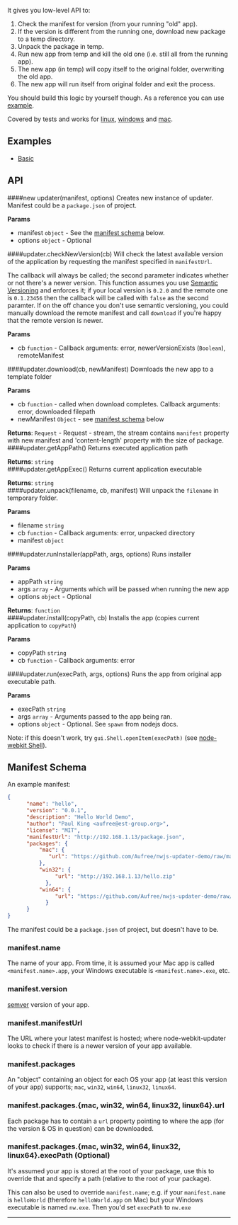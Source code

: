 It gives you low-level API to:

1. Check the manifest for version (from your running "old" app).
2. If the version is different from the running one, download new package to a temp directory.
3. Unpack the package in temp.
4. Run new app from temp and kill the old one (i.e. still all from the running app).
5. The new app (in temp) will copy itself to the original folder, overwriting the old app.
6. The new app will run itself from original folder and exit the process.

You should build this logic by yourself though. As a reference you can use [example](examples/index.html).

Covered by tests and works for [linux](http://screencast.com/t/Je2ptbHhP), [windows](http://screencast.com/t/MSTKqVS3) and [mac](http://screencast.com/t/OXyC5xoA).

## Examples

- [Basic](examples/basic.js)


## API

<a name="new_updater"></a>
####new updater(manifest, options)
Creates new instance of updater. Manifest could be a `package.json` of project.

**Params**

- manifest `object` - See the [manifest schema](#manifest-schema) below.  
- options `object` - Optional  

<a name="updater#checkNewVersion"></a>
####updater.checkNewVersion(cb)
Will check the latest available version of the application by requesting the manifest specified in `manifestUrl`.

The callback will always be called; the second parameter indicates whether or not there's a newer version.
This function assumes you use [Semantic Versioning](http://semver.org) and enforces it; if your local version is `0.2.0` and the remote one is `0.1.23456` then the callback will be called with `false` as the second paramter. If on the off chance you don't use semantic versioning, you could manually download the remote manifest and call `download` if you're happy that the remote version is newer.

**Params**

- cb `function` - Callback arguments: error, newerVersionExists (`Boolean`), remoteManifest  

<a name="updater#download"></a>
####updater.download(cb, newManifest)
Downloads the new app to a template folder

**Params**

- cb `function` - called when download completes. Callback arguments: error, downloaded filepath  
- newManifest `Object` - see [manifest schema](#manifest-schema) below  

**Returns**: `Request` - Request - stream, the stream contains `manifest` property with new manifest and 'content-length' property with the size of package.  
<a name="updater#getAppPath"></a>
####updater.getAppPath()
Returns executed application path

**Returns**: `string`  
<a name="updater#getAppExec"></a>
####updater.getAppExec()
Returns current application executable

**Returns**: `string`  
<a name="updater#unpack"></a>
####updater.unpack(filename, cb, manifest)
Will unpack the `filename` in temporary folder.

**Params**

- filename `string`  
- cb `function` - Callback arguments: error, unpacked directory  
- manifest `object`  

<a name="updater#runInstaller"></a>
####updater.runInstaller(appPath, args, options)
Runs installer

**Params**

- appPath `string`  
- args `array` - Arguments which will be passed when running the new app  
- options `object` - Optional  

**Returns**: `function`  
<a name="updater#install"></a>
####updater.install(copyPath, cb)
Installs the app (copies current application to `copyPath`)

**Params**

- copyPath `string`  
- cb `function` - Callback arguments: error  

<a name="updater#run"></a>
####updater.run(execPath, args, options)
Runs the app from original app executable path.

**Params**

- execPath `string`  
- args `array` - Arguments passed to the app being ran.  
- options `object` - Optional. See `spawn` from nodejs docs.

Note: if this doesn't work, try `gui.Shell.openItem(execPath)` (see [node-webkit Shell](https://github.com/rogerwang/node-webkit/wiki/Shell)).  

## Manifest Schema

An example manifest:

```json
{
      "name": "hello",
      "version": "0.0.1",
      "description": "Hello World Demo",
      "author": "Paul King <aufree@est-group.org>",
      "license": "MIT",
      "manifestUrl": "http://192.168.1.13/package.json",
      "packages": {
          "mac": {
             "url": "https://github.com/Aufree/nwjs-updater-demo/raw/master/mac/hello.zip"
          },
          "win32": {
               "url": "http://192.168.1.13/hello.zip"
            },
          "win64": {
               "url": "https://github.com/Aufree/nwjs-updater-demo/raw/master/windows/win64/hello.zip"
            }
      }
}
```

The manifest could be a `package.json` of project, but doesn't have to be.

### manifest.name

The name of your app. From time, it is assumed your Mac app is called `<manifest.name>.app`, your Windows executable is `<manifest.name>.exe`, etc.

### manifest.version
[semver](http://semver.org) version of your app.

### manifest.manifestUrl
The URL where your latest manifest is hosted; where node-webkit-updater looks to check if there is a newer version of your app available.

### manifest.packages
An "object" containing an object for each OS your app (at least this version of your app) supports; `mac`, `win32`, `win64`, `linux32`, `linux64`.

### manifest.packages.{mac, win32, win64, linux32, linux64}.url
Each package has to contain a `url` property pointing to where the app (for the version & OS in question) can be downloaded.

### manifest.packages.{mac, win32, win64, linux32, linux64}.execPath (Optional)
It's assumed your app is stored at the root of your package, use this to override that and specify a path (relative to the root of your package).

This can also be used to override `manifest.name`; e.g. if your `manifest.name` is `helloWorld` (therefore `helloWorld.app` on Mac) but your Windows executable is named `nw.exe`. Then you'd set `execPath` to `nw.exe`

---

